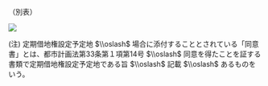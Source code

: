 （別表）

![](https://www.nta.go.jp/tmp/d71cbf98-61eb-4ca9-a9ae-15f7f1f4efd5/images/237a377a7c93056a5b63eb46cf8ae94f4aadf8aadd411120c05f898e41a19703.jpg)

(注) 定期借地権設定予定地 $\\oslash$ 場合に添付することとされている「同意書」とは、都市計画法第33条第１項第14号 $\\oslash$ 同意を得たことを証する書類で定期借地権設定予定地である旨 $\\oslash$ 記載 $\\oslash$ あるものをいう。
